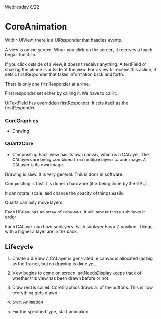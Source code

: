 Wednesday 8/22

# CoreAnimation

Within UIView, there is a UIResponder that handles events.

A view is on the screen. When you click on the screen, it receives a touch-began function.

If you click outside of a view, it doesn't receive anything. A textField or shaking the phone is outside of the view. For a view to receive this action, it sets a firstResponder that takes information back and forth.

There is only one firstResponder at a time.


First responder set either by calling it. We have to call it.

UITextField has overridden firstResponder. It sets itself as the firstResponder.


### CoreGraphics
- Drawing

### QuartzCore
- Compositing
Each view has its own canvas, which is a CALayer. The CALayers are being combined from multiple layers to one image. A CALayer is its own image.

Drawing is slow. It is very general. This is done in software. 


Compositing is fast. It's done in hardware (it is being done by the GPU). 

It can rotate, scale, and change the opacity of things easily.

Quartz can only move layers.

Each UIView has an array of subviews. It will render those subviews in order.

Each CALayer can have sublayers. Each sublayer has a Z position. Things with a higher Z layer are in the back.



## Lifecycle
1. Create a UIVIew
A CALayer is generated. A canvas is allocated (as big as the frame), but no drawing is done yet.

2. View begins to come on screen.
setNeedsDisplay keeps track of whether this view has been drawn before or not.

3. Draw rect is called.
CoreGraphics draws all of the buttons. This is how everything gets drawn.

4. Start Animation

5. For the specified type, start animation





